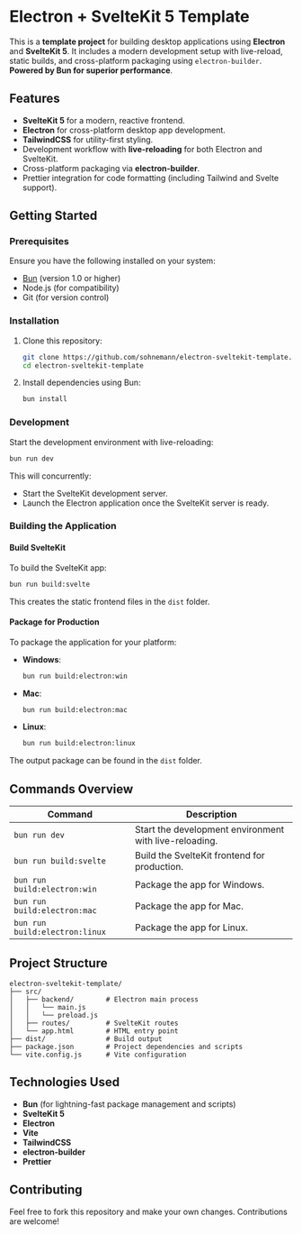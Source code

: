 
# Electron + SvelteKit 5 Template

This is a **template project** for building desktop applications using **Electron** and **SvelteKit 5**. It includes a modern development setup with live-reload, static builds, and cross-platform packaging using `electron-builder`. **Powered by Bun for superior performance**.

## Features

- **SvelteKit 5** for a modern, reactive frontend.
- **Electron** for cross-platform desktop app development.
- **TailwindCSS** for utility-first styling.
- Development workflow with **live-reloading** for both Electron and SvelteKit.
- Cross-platform packaging via **electron-builder**.
- Prettier integration for code formatting (including Tailwind and Svelte support).

## Getting Started

### Prerequisites

Ensure you have the following installed on your system:

- [Bun](https://bun.sh/) (version 1.0 or higher)
- Node.js (for compatibility)
- Git (for version control)

### Installation

1. Clone this repository:

   ```bash
   git clone https://github.com/sohnemann/electron-sveltekit-template.git
   cd electron-sveltekit-template
   ```

2. Install dependencies using Bun:

   ```bash
   bun install
   ```

### Development

Start the development environment with live-reloading:

```bash
bun run dev
```

This will concurrently:

- Start the SvelteKit development server.
- Launch the Electron application once the SvelteKit server is ready.

### Building the Application

#### Build SvelteKit

To build the SvelteKit app:

```bash
bun run build:svelte
```

This creates the static frontend files in the `dist` folder.

#### Package for Production

To package the application for your platform:

- **Windows**:

  ```bash
  bun run build:electron:win
  ```

- **Mac**:

  ```bash
  bun run build:electron:mac
  ```

- **Linux**:

  ```bash
  bun run build:electron:linux
  ```

The output package can be found in the `dist` folder.

## Commands Overview

| Command                          | Description                                                      |
|----------------------------------|------------------------------------------------------------------|
| `bun run dev`                    | Start the development environment with live-reloading.          |
| `bun run build:svelte`           | Build the SvelteKit frontend for production.                    |
| `bun run build:electron:win`     | Package the app for Windows.                                    |
| `bun run build:electron:mac`     | Package the app for Mac.                                        |
| `bun run build:electron:linux`   | Package the app for Linux.                                      |

## Project Structure

```
electron-sveltekit-template/
├── src/
│   ├── backend/        # Electron main process
│   │   └── main.js
│   │   └── preload.js
│   ├── routes/         # SvelteKit routes
│   └── app.html        # HTML entry point
├── dist/               # Build output
├── package.json        # Project dependencies and scripts
└── vite.config.js      # Vite configuration
```

## Technologies Used

- **Bun** (for lightning-fast package management and scripts)
- **SvelteKit 5**
- **Electron**
- **Vite**
- **TailwindCSS**
- **electron-builder**
- **Prettier**

## Contributing

Feel free to fork this repository and make your own changes. Contributions are welcome!
